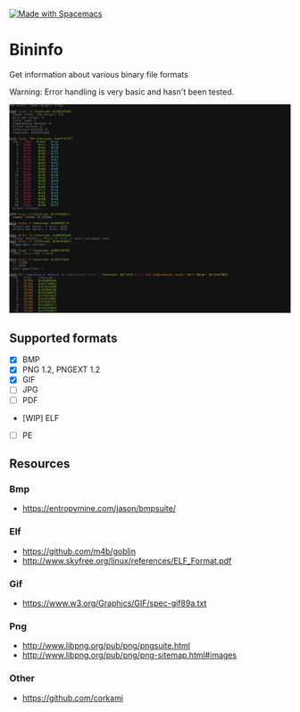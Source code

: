 <a href="http://spacemacs.org"><img src="https://cdn.rawgit.com/syl20bnr/spacemacs/442d025779da2f62fc86c2082703697714db6514/assets/spacemacs-badge.svg" alt="Made with Spacemacs"></a><br>
# Bininfo 
Get information about various binary file formats 

Warning: Error handling is very basic and hasn't been tested.

![png_example1](Media/Screenshot1.png)

## Supported formats
- [x] BMP
- [x] PNG 1.2, PNGEXT 1.2
- [x] GIF
- [ ] JPG
- [ ] PDF
- [WIP] ELF
- [ ] PE

## Resources

### Bmp
- https://entropymine.com/jason/bmpsuite/

### Elf
- https://github.com/m4b/goblin
- http://www.skyfree.org/linux/references/ELF_Format.pdf

### Gif
- https://www.w3.org/Graphics/GIF/spec-gif89a.txt

### Png
- http://www.libpng.org/pub/png/pngsuite.html
- http://www.libpng.org/pub/png/png-sitemap.html#images

### Other
- https://github.com/corkami
